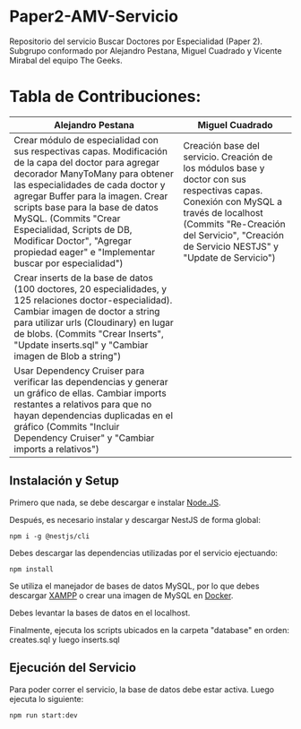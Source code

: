 # Paper2-AMV-Servicio
Repositorio del servicio Buscar Doctores por Especialidad (Paper 2). 
Subgrupo conformado por Alejandro Pestana, Miguel Cuadrado y Vicente Mirabal del equipo The Geeks.

# Tabla de Contribuciones:
| Alejandro Pestana                                                                                                                                                                                                                                                                                                                                                                               | Miguel Cuadrado                                                                                                                                                                                                                  |
|-------------------------------------------------------------------------------------------------------------------------------------------------------------------------------------------------------------------------------------------------------------------------------------------------------------------------------------------------------------------------------------------------|----------------------------------------------------------------------------------------------------------------------------------------------------------------------------------------------------------------------------------|
| Crear módulo de especialidad con sus respectivas capas. Modificación de la capa del doctor para agregar decorador ManyToMany para obtener las especialidades de cada doctor y agregar Buffer para la imagen. Crear scripts base para la base de datos MySQL. (Commits "Crear Especialidad, Scripts de DB, Modificar Doctor", "Agregar propiedad eager" e "Implementar buscar por especialidad") | Creación base del servicio. Creación de los módulos base y doctor con sus respectivas capas. Conexión con MySQL a través de localhost (Commits "Re-Creación del Servicio", "Creación de Servicio NESTJS" y "Update de Servicio") |
| Crear inserts de la base de datos (100 doctores, 20 especialidades, y 125 relaciones doctor-especialidad). Cambiar imagen de doctor a string para utilizar urls (Cloudinary) en lugar de blobs. (Commits "Crear Inserts", "Update inserts.sql" y "Cambiar imagen de Blob a string")                                                                                                             |                                                                                                                                                                                                                                  |
| Usar Dependency Cruiser para verificar las dependencias y generar un gráfico de ellas. Cambiar imports restantes a relativos para que no hayan dependencias duplicadas en el gráfico (Commits "Incluir Dependency Cruiser" y "Cambiar imports a relativos")                                                                                                                                     |                                                                                                                                                                                                                                  |

## Instalación y Setup

Primero que nada, se debe descargar e instalar [Node.JS](https://nodejs.org/es/). 

Después, es necesario instalar y descargar NestJS de forma global:

```
npm i -g @nestjs/cli
```

Debes descargar las dependencias utilizadas por el servicio ejectuando:

```
npm install
```

Se utiliza el manejador de bases de datos MySQL, por lo que debes descargar [XAMPP](https://www.apachefriends.org/es/index.html) o crear una imagen de MySQL en [Docker](https://www.docker.com).

Debes levantar la bases de datos en el localhost.

Finalmente, ejecuta los scripts ubicados en la carpeta "database" en orden: creates.sql y luego inserts.sql

## Ejecución del Servicio

Para poder correr el servicio, la base de datos debe estar activa. Luego ejecuta lo siguiente:

```
npm run start:dev
```
